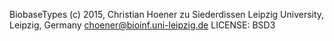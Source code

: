 
BiobaseTypes
(c) 2015, Christian Hoener zu Siederdissen
Leipzig University, Leipzig, Germany
choener@bioinf.uni-leipzig.de
LICENSE: BSD3

